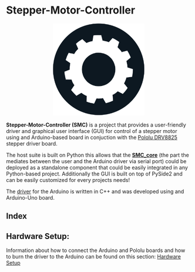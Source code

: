 # Stepper-Motor-Controller

<p align="center">
  <img height=250 src="tools/rsrcs/icon.png" />
</p>


**Stepper-Motor-Controller (SMC)** is a project that provides a user-friendly driver and graphical user interface (GUI) for control of a stepper motor using and Arduino-based board in conjuction with the [Pololu DRV8825](https://www.pololu.com/product/2133) stepper driver board. 

The host suite is built on Python this allows that the [**SMC_core**](/tools/smc_core/) (the part the mediates between the user and the Arduino driver via serial port) could be deployed as a standalone component that could be easily integrated in any Python-based project. Additionally the GUI is built on top of PySide2 and can be easily customized for every projects needs!

The [driver](/driver/) for the Arduino is written in C++ and was developed using and Arduino-Uno board. 


## Index

## Hardware Setup:

Information about how to connect the Arduino and Pololu boards and how to burn the driver to the Arduino can be found on this section: [Hardware Setup](driver/README.md)

